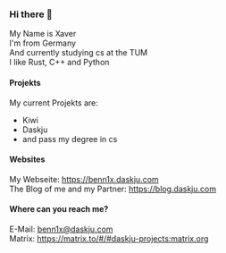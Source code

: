 ### Hi there 👋

My Name is Xaver\
I'm from Germany\
And currently studying cs at the TUM\
I like Rust, C++ and Python

#### Projekts
My current Projekts are:
  - Kiwi
  - Daskju
  - and pass my degree in cs 

#### Websites
My Webseite: https://benn1x.daskju.com \
The Blog of me and my Partner: https://blog.daskju.com 

#### Where can you reach me?
E-Mail: benn1x@daskju.com \
Matrix: https://matrix.to/#/#daskju-projects:matrix.org 
<!--
**Benn1x/Benn1x** is a ✨ _special_ ✨ repository because its `README.md` (this file) appears on your GitHub profile.

Here are some ideas to get you started:

- 🔭 I’m currently working on ...
- 🌱 I’m currently learning ...
- 👯 I’m looking to collaborate on ...
- 🤔 I’m looking for help with ...
- 💬 Ask me about ...
- 📫 How to reach me: ...
- 😄 Pronouns: ...
- ⚡ Fun fact: ...
-->
